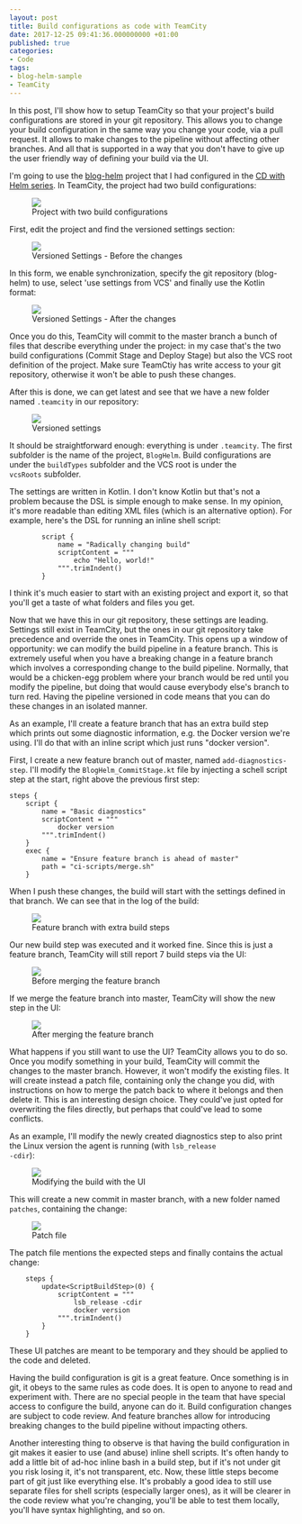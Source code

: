 ```yaml
---
layout: post
title: Build configurations as code with TeamCity
date: 2017-12-25 09:41:36.000000000 +01:00
published: true
categories:
- Code
tags:
- blog-helm-sample
- TeamCity
---
```


In this post, I'll show how to setup TeamCity so that your project's build configurations are stored in your git repository. This allows you to change your build configuration in the same way you change your code, via a pull request. It allows to make changes to the pipeline without affecting other branches. And all that is supported in a way that you don't have to give up the user friendly way of defining your build via the UI.

<!--more-->

I'm going to use the <a href="https://github.com/ngeor/blog-helm">blog-helm</a> project that I had configured in the <a href="{{ site.baseurl }}/cd-with-helm.html">CD with Helm series</a>. In TeamCity, the project had two build configurations:

<figure><img src="{{ site.baseurl }}/assets/2017/12/25/08_20_48-projects-e28094-teamcity.png" /><figcaption>Project with two build configurations</figcaption></figure>

First, edit the project and find the versioned settings section:

<figure><img src="{{ site.baseurl }}/assets/2017/12/25/08_24_14-blog-helm-project-_-versioned-settings-e28094-teamcity.png" /><figcaption>Versioned Settings - Before the changes</figcaption></figure>

In this form, we enable synchronization, specify the git repository (blog-helm) to use, select 'use settings from VCS' and finally use the Kotlin format:

<figure><img src="{{ site.baseurl }}/assets/2017/12/25/08_26_46-blog-helm-project-_-versioned-settings-e28094-teamcity.png" /><figcaption>Versioned Settings - After the changes</figcaption></figure>

Once you do this, TeamCity will commit to the master branch a bunch of files that describe everything under the project: in my case that's the two build configurations (Commit Stage and Deploy Stage) but also the VCS root definition of the project. Make sure TeamCtiy has write access to your git repository, otherwise it won't be able to push these changes.

After this is done, we can get latest and see that we have a new folder named <code>.teamcity</code> in our repository:

<figure><img src="{{ site.baseurl }}/assets/2017/12/25/08_41_52-blog-helm-visual-studio-code.png" /><figcaption>Versioned settings</figcaption></figure>

It should be straightforward enough: everything is under <code>.teamcity</code>. The first subfolder is the name of the project, <code>BlogHelm</code>. Build configurations are under the <code>buildTypes</code> subfolder and the VCS root is under the <code>vcsRoots</code> subfolder.

The settings are written in Kotlin. I don't know Kotlin but that's not a problem because the DSL is simple enough to make sense. In my opinion, it's more readable than editing XML files (which is an alternative option). For example, here's the DSL for running an inline shell script:

```
        script {
            name = "Radically changing build"
            scriptContent = """
                echo "Hello, world!"
            """.trimIndent()
        }
```

I think it's much easier to start with an existing project and export it, so that you'll get a taste of what folders and files you get.

Now that we have this in our git repository, these settings are leading. Settings still exist in TeamCity, but the ones in our git repository take precedence and override the ones in TeamCity. This opens up a window of opportunity: we can modify the build pipeline in a feature branch. This is extremely useful when you have a breaking change in a feature branch which involves a corresponding change to the build pipeline. Normally, that would be a chicken-egg problem where your branch would be red until you modify the pipeline, but doing that would cause everybody else's branch to turn red. Having the pipeline versioned in code means that you can do these changes in an isolated manner.

As an example, I'll create a feature branch that has an extra build step which prints out some diagnostic information, e.g. the Docker version we're using. I'll do that with an inline script which just runs "docker version".

First, I create a new feature branch out of master, named <code>add-diagnostics-step</code>. I'll modify the <code>BlogHelm_CommitStage.kt</code> file by injecting a schell script step at the start, right above the previous first step:

```
steps {
    script {
        name = "Basic diagnostics"
        scriptContent = """
            docker version
        """.trimIndent()
    }
    exec {
        name = "Ensure feature branch is ahead of master"
        path = "ci-scripts/merge.sh"
    }
```

When I push these changes, the build will start with the settings defined in that branch. We can see that in the log of the build:

<figure><img src="{{ site.baseurl }}/assets/2017/12/25/09_04_48-blog-helm-__-commit-stage-_-1-3-2-add-diagnostics-step-1-25-dec-17-08_02-_-bu.png" /><figcaption>Feature branch with extra build steps</figcaption></figure>

Our new build step was executed and it worked fine. Since this is just a feature branch, TeamCity will still report 7 build steps via the UI:

<figure><img src="{{ site.baseurl }}/assets/2017/12/25/09_06_47-commit-stage-configuration-e28094-teamcity.png" /><figcaption>Before merging the feature branch</figcaption></figure>

If we merge the feature branch into master, TeamCity will show the new step in the UI:

<figure><img src="{{ site.baseurl }}/assets/2017/12/25/09_13_14-commit-stage-configuration-e28094-teamcity.png" /><figcaption>After merging the feature branch</figcaption></figure>

What happens if you still want to use the UI? TeamCity allows you to do so. Once you modify something in your build, TeamCity will commit the changes to the master branch. However, it won't modify the existing files. It will create instead a patch file, containing only the change you did, with instructions on how to merge the patch back to where it belongs and then delete it. This is an interesting design choice. They could've just opted for overwriting the files directly, but perhaps that could've lead to some conflicts.

As an example, I'll modify the newly created diagnostics step to also print the Linux version the agent is running (with <code>lsb_release -cdir</code>):

<figure><img src="{{ site.baseurl }}/assets/2017/12/25/09_18_42-todoist_-to-do-list-and-task-manager.png" /><figcaption>Modifying the build with the UI</figcaption></figure>

This will create a new commit in master branch, with a new folder named <code>patches</code>, containing the change:

<figure><img src="{{ site.baseurl }}/assets/2017/12/25/09_22_33-3f8adc5d-5b14-4a13-9ecd-70b624f828de-kts-blog-helm-visual-studio-code.png" /><figcaption>Patch file</figcaption></figure>

The patch file mentions the expected steps and finally contains the actual change:

```
    steps {
        update<ScriptBuildStep>(0) {
            scriptContent = """
                lsb_release -cdir
                docker version
            """.trimIndent()
        }
    }
```

These UI patches are meant to be temporary and they should be applied to the code and deleted.

Having the build configuration is git is a great feature. Once something is in git, it obeys to the same rules as code does. It is open to anyone to read and experiment with. There are no special people in the team that have special access to configure the build, anyone can do it. Build configuration changes are subject to code review. And feature branches allow for introducing breaking changes to the build pipeline without impacting others.

Another interesting thing to observe is that having the build configuration in git makes it easier to use (and abuse) inline shell scripts. It's often handy to add a little bit of ad-hoc inline bash in a build step, but if it's not under git you risk losing it, it's not transparent, etc. Now, these little steps become part of git just like everything else. It's probably a good idea to still use separate files for shell scripts (especially larger ones), as it will be clearer in the code review what you're changing, you'll be able to test them locally, you'll have syntax highlighting, and so on.

